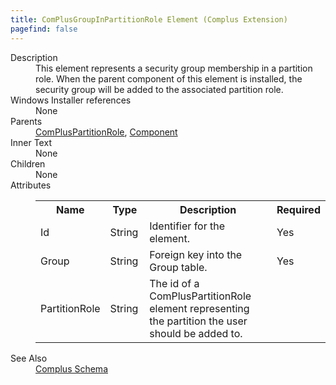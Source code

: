 ```yaml
---
title: ComPlusGroupInPartitionRole Element (Complus Extension)
pagefind: false
---
```

<dl>
  <dt>Description</dt>
  <dd>         This element represents a security group membership in a         partition role. When the parent component of this element is installed, the         security group will be added to the associated partition role.       </dd>
  <dt>Windows Installer references</dt>
  <dd>None</dd>
  <dt>Parents</dt>
  <dd>
    <a href="../../complus/compluspartitionrole" class="extension">ComPlusPartitionRole</a>, <a href="../../wix/component/">Component</a></dd>
  <dt>Inner Text</dt>
  <dd>None</dd>
  <dt>Children</dt>
  <dd>None</dd>
  <dt>Attributes</dt>
  <dd>
    <table cellspacing="0" cellpadding="0" class="schema">
      <tr>
        <th width="15%">Name</th>
        <th width="15%">Type</th>
        <th width="65%">Description</th>
        <th width="15%">Required</th>
      </tr>
      <tr>
        <td>Id</td>
        <td>String</td>
        <td>           Identifier for the element.         </td>
        <td>Yes</td>
      </tr>
      <tr>
        <td>Group</td>
        <td>String</td>
        <td>           Foreign key into the Group table.         </td>
        <td>Yes</td>
      </tr>
      <tr>
        <td>PartitionRole</td>
        <td>String</td>
        <td>           The id of a ComPlusPartitionRole element representing the           partition the user should be added to.         </td>
        <td>&nbsp;</td>
      </tr>
    </table>
  </dd>
  <dt>See Also</dt>
  <dd>
    <a href="../">Complus Schema</a>
  </dd>
</dl>
